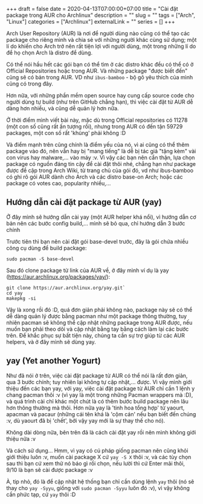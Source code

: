 +++ 
draft = false
date = 2020-04-13T07:00:00+07:00
title = "Cài đặt package trong AUR cho Archlinux"
description = ""
slug = "" 
tags = ["Arch", "Linux"]
categories = ["Archlinux"]
externalLink = ""
series = []
+++

Arch User Repository (AUR) là nơi để người dùng nào cũng có thể tạo các package cho riêng mình và chia sẻ với những người khác cùng sử dụng; một lí do khiến cho Arch trở nên rất tiện lợi với người dùng, một trong những lí do để họ chọn Arch là distro để dùng.

Có thể nói hầu hết các gói bạn có thể tìm ở các distro khác đều có thể có ở Official Repositories hoặc trong AUR. Và những package "được biết đến" cũng sẽ có bản trong AUR. VD như `ibus-bamboo` - bộ gõ yêu thích của mình cũng có trong đây.

Hơn nữa, với những phần mềm open source hay cung cấp source code cho người dùng tự build (như trên GitHub chẳng hạn), thì việc cài đặt từ AUR dễ dàng hơn nhiều, và cũng dễ quản lý hơn nữa.

Ở thời điểm mình viết bài này, mặc dù trong Official repositories có 11278 (một con số cũng rất ấn tượng rồi), nhưng trong AUR có đến tận 59729 packages, một con số rất 'khủng' phải không :D

Và điểm mạnh trên cũng chính là điểm yếu của nó, vì ai cũng có thể thêm package vào đó, nên vẫn hay bị "mang tiếng" là dễ bị tác giả "tặng kèm" vài con virus hay malware,... vào máy :v. Vì vậy các bạn nên cẩn thận, lựa chọn package có nguồn đáng tin cậy để cài đặt thôi nhé, chẳng hạn như  package được đề cập trong Arch Wiki, từ trang chủ của gói đó, vd như ibus-bamboo có ghi rõ gói AUR dành cho Arch và các distro base-on Arch; hoặc các package có votes cao, popularity nhiều,...

## Hướng dẫn cài đặt package từ AUR (yay)

Ở đây mình sẽ hướng dẫn cài yay (một AUR helper khá nổi), vì hướng dẫn cơ bản nên các bước config build,... mình sẽ bỏ qua, chỉ hướng dẫn 3 bước chính

Trước tiên thì bạn nên cài đặt gói base-devel trước, đây là gói chứa nhiều công cụ dùng để build package:
```shell
sudo pacman -S base-devel
```
Sau đó clone package từ link của AUR về, ở đây mình ví dụ là yay (https://aur.archlinux.org/packages/yay/):
```shell
git clone https://aur.archlinux.org/yay.git`
cd yay
makepkg -si
```
Vậy là xong rồi đó :D, quá đơn giản phải không nào, package này sẽ có thể dễ dàng quản lý được bằng pacman như một package thông thường, tuy nhiên pacman sẽ không thể cập nhật những package trong AUR được, nếu muốn bạn phải theo dõi và cập nhật bằng tay bằng cách làm lại các bước trên. Để khắc phục sự bất tiện này, chúng ta cần sự trợ giúp từ các AUR helpers, và ở đây mình sẽ dùng yay.

## yay (Yet another Yogurt)

Như đã nói ở trên, việc cài đặt package từ AUR có thể nói là rất đơn giản, qua 3 bước chính; tuy nhiên lại không tự cập nhật,... được. Vì vậy mình giới thiệu đến các bạn yay, với yay, việc cài đặt package từ AUR chỉ cần 1 lệnh y chang pacman thôi :v (vì yay là một trong những Pacman wrappers mà :D), và quá trình cài chỉ khác một chút là có thêm bước build package nên lâu hơn thông thường mà thôi. Hơn nữa yay là 'tinh hoa tổng hợp' từ yaourt, apacman và pacaur (những cái tên khá là 'cộm cán' nếu bạn biết đến chúng :v, dù yaourt đã bị 'chết', bởi vậy yay mới là sự thay thế cho nó). 

Không dài dòng nữa, bên trên đã là cách cài đặt yay rồi nên mình không giới thiệu nữa :v

Và cách sử dụng... Hmm, vì yay có cú pháp giống pacman nên cũng khỏi giới thiệu luôn :v, muốn cài package X cứ `yay -S X` thôi :v, và các tùy chọn sau thì bạn cứ xem thử nó báo gì rồi chọn, nếu lười thì cứ Enter mãi thôi, 9/10 là bạn sẽ cài được package :v

À, tip nhỏ, đó là để cập nhật hệ thống bạn chỉ cần dùng lệnh `yay` thôi (nó sẽ thay cho `yay -Syyu`, giống với `sudo pacman -Syyu` luôn đó :v), vì vậy không cần phức tạp, cứ `yay` thôi :D
